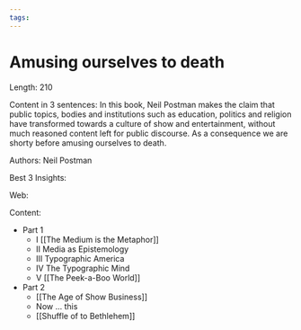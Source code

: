```yaml
---
tags:
---
```


# Amusing ourselves to death

Length: 210 

Content in 3 sentences:
In this book, Neil Postman makes the claim that public topics, bodies and institutions such as education, politics and religion have transformed towards a culture of show and entertainment, without much reasoned content left for public discourse. As a consequence we are shorty before amusing ourselves to death.

Authors: Neil Postman

Best 3 Insights:

Web: 

Content:
- Part 1
  - I [[The Medium is the Metaphor]]
  - II Media as Epistemology
  - III Typographic America
  - IV The Typographic Mind
  - V [[The Peek-a-Boo World]]
- Part 2
  - [[The Age of Show Business]]
  - Now ... this
  - [[Shuffle of to Bethlehem]]
